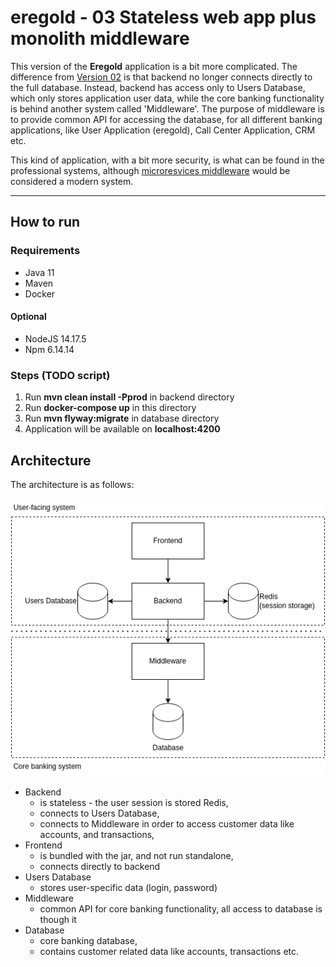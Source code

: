 # eregold - 03 Stateless web app plus monolith middleware

This version of the **Eregold** application is a bit more complicated. The difference from 
[Version 02](https://github.com/DigitalCrafting/eregold/tree/master/02-stateless-web-app) is that backend no longer 
connects directly to the full database. Instead, backend has access only to Users Database, which only stores application user data,
while the core banking functionality is behind another system called 'Middleware'. The purpose of middleware
is to provide common API for accessing the database, for all different banking applications, like User Application (eregold), Call Center Application, CRM etc.  

This kind of application, with a bit more security, is what can be found in the professional systems, although [microresvices middleware](https://github.com/DigitalCrafting/eregold/tree/master/04-web-app-plus-microservice-middleware) would be considered a modern system.

---
## How to run
### Requirements
- Java 11
- Maven
- Docker
#### Optional

- NodeJS 14.17.5
- Npm 6.14.14

### Steps (TODO script)
1. Run **mvn clean install -Pprod** in backend directory
2. Run **docker-compose up** in this directory
3. Run **mvn flyway:migrate** in database directory
4. Application will be available on **localhost:4200**

## Architecture

The architecture is as follows:

![Diagram](./assets/diagram.png)

- Backend 
  - is stateless - the user session is stored Redis,
  - connects to Users Database,
  - connects to Middleware in order to access customer data like accounts, and transactions,
- Frontend
  - is bundled with the jar, and not run standalone,
  - connects directly to backend
- Users Database
  - stores user-specific data (login, password)
- Middleware
  - common API for core banking functionality, all access to database is though it
- Database
  - core banking database, 
  - contains customer related data like accounts, transactions etc.